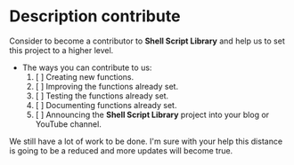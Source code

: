 # Description contribute

Consider to become a contributor to **Shell Script Library** and help us to set this project to a higher level.

- The ways you can contribute to us:
    1. [ ] Creating new functions.
    1. [ ] Improving the functions already set.
    1. [ ] Testing the functions already set.
    1. [ ] Documenting functions already set.
    1. [ ] Announcing the **Shell Script Library** project into your blog or YouTube channel.

We still have a lot of work to be done. I'm sure with your help this distance is going to be a reduced and more updates will become true.